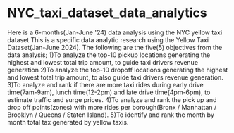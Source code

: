 # NYC_taxi_dataset_data_analytics
Here is a 6-months(Jan-June '24) data analysis using the NYC yellow taxi dataset
This is a specific data analytic research using the Yellow Taxi Dataset(Jan-June 2024). The following are the five(5) objectives from the data analysis;
1)To analyze the top-10 pickup locations generating the highest and lowest total trip amount, to guide taxi drivers revenue generation
2)To analyze the top-10 dropoff locations generating the highest and lowest total trip amount, to also guide taxi drivers revenue generation.
3)To analyze and rank if there are more taxi rides during early drive time(7am-9am), lunch time(12-2pm) and late drive time(4pm-6pm), to estimate traffic and surge prices.
4)To analyze and rank the pick up and drop off points(zones) with more rides per borough(Bronx / Manhattan / Brooklyn / Queens / Staten Island).
5)To identify and rank the month by month total tax generated by yellow taxis.
